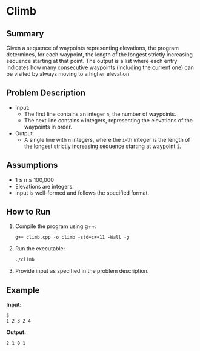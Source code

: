 # Climb

## Summary

Given a sequence of waypoints representing elevations, the program determines, for each waypoint, the length of the longest strictly increasing sequence starting at that point. The output is a list where each entry indicates how many consecutive waypoints (including the current one) can be visited by always moving to a higher elevation.

## Problem Description

- Input:
  - The first line contains an integer `n`, the number of waypoints.
  - The next line contains `n` integers, representing the elevations of the waypoints in order.
- Output:
  - A single line with `n` integers, where the `i`-th integer is the length of the longest strictly increasing sequence starting at waypoint `i`.

## Assumptions

- 1 ≤ n ≤ 100,000
- Elevations are integers.
- Input is well-formed and follows the specified format.

## How to Run

1. Compile the program using g++:
   ```
   g++ climb.cpp -o climb -std=c++11 -Wall -g
   ```

2. Run the executable:
   ```
   ./climb
   ```

3. Provide input as specified in the problem description.

## Example

**Input:**
```
5
1 2 3 2 4
```

**Output:**
```
2 1 0 1
